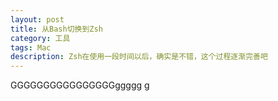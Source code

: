 ```yaml
---
layout: post
title: 从Bash切换到Zsh
category: 工具
tags: Mac
description: Zsh在使用一段时间以后，确实是不错，这个过程逐渐完善吧
---
```

GGGGGGGGGGGGGGGGggggg
g
